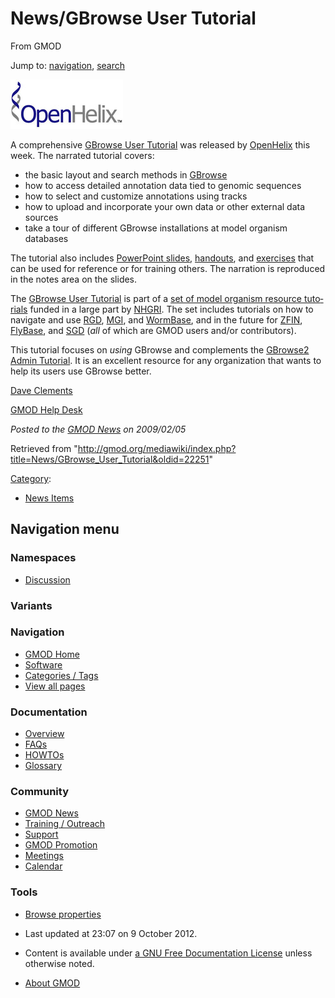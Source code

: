 <div id="mw-page-base" class="noprint">

</div>

<div id="mw-head-base" class="noprint">

</div>

<div id="content" class="mw-body" role="main">

<span id="top"></span>

<div id="mw-js-message" style="display:none;">

</div>



# <span dir="auto">News/GBrowse User Tutorial</span>

<div id="bodyContent">

<div id="siteSub">

From GMOD

</div>

<div id="contentSub">

</div>

<div id="jump-to-nav" class="mw-jump">

Jump to: [navigation](#mw-navigation), [search](#p-search)

</div>

<div id="mw-content-text" class="mw-content-ltr" lang="en" dir="ltr">

<div class="floatright">

<a href="http://www.openhelix.com/gbrowse" rel="nofollow"
title="OpenHelix"><img
src="../../mediawiki/images/8/8c/OpenHelixLogosmaller.jpg" width="180"
height="79" alt="OpenHelix" /></a>

</div>

A comprehensive
<a href="http://www.openhelix.com/gbrowse" class="external text"
rel="nofollow">GBrowse User Tutorial</a> was released by
<a href="http://www.openhelix.com" class="external text"
rel="nofollow">OpenHelix</a> this week. The narrated tutorial covers:

- the basic layout and search methods in
  [GBrowse](../GBrowse.1 "GBrowse")
- how to access detailed annotation data tied to genomic sequences
- how to select and customize annotations using tracks
- how to upload and incorporate your own data or other external data
  sources
- take a tour of different GBrowse installations at model organism
  databases

The tutorial also includes <a
href="http://www.openhelix.com/downloads/gbrowse/gbrowseslidesDL.shtml"
class="external text" rel="nofollow">PowerPoint slides</a>, <a
href="http://www.openhelix.com/downloads/gbrowse/gbrowsehandoutsDL.shtml"
class="external text" rel="nofollow">handouts</a>, and <a
href="http://www.openhelix.com/downloads/gbrowse/gbrowseexercisesDL.shtml"
class="external text" rel="nofollow">exercises</a> that can be used for
reference or for training others. The narration is reproduced in the
notes area on the slides.

The <a href="http://www.openhelix.com/gbrowse" class="external text"
rel="nofollow">GBrowse User Tutorial</a> is part of a
<a href="http://www.openhelix.com/model_organisms.shtml"
class="external text" rel="nofollow">set of model organism resource
tutorials</a> funded in a large part by
<a href="http://www.genome.gov/" class="external text"
rel="nofollow">NHGRI</a>. The set includes tutorials on how to navigate
and use <a href="http://www.openhelix.com/rgd" class="external text"
rel="nofollow">RGD</a>,
<a href="http://www.openhelix.com/mgi" class="external text"
rel="nofollow">MGI</a>, and
<a href="http://www.openhelix.com/wormbase" class="external text"
rel="nofollow">WormBase</a>, and in the future for
<a href="http://zfin.org" class="external text" rel="nofollow">ZFIN</a>,
[FlyBase](../Category%3AFlyBase "Category%3AFlyBase"), and
[SGD](../Category%3ASGD "Category%3ASGD") (*all* of which are GMOD users
and/or contributors).

This tutorial focuses on *using* GBrowse and complements the
<a href="http://cloud.gmod.org/gbrowse2/tutorial/tutorial.html"
class="external text" rel="nofollow">GBrowse2 Admin Tutorial</a>. It is
an excellent resource for any organization that wants to help its users
use GBrowse better.

[Dave Clements](../User%3AClements "User%3AClements")

[GMOD Help Desk](../GMOD_Help_Desk "GMOD Help Desk")

  

<div class="newsfooter">

*Posted to the [GMOD News](../GMOD_News "GMOD News") on 2009/02/05*

</div>

</div>

<div class="printfooter">

Retrieved from
"<http://gmod.org/mediawiki/index.php?title=News/GBrowse_User_Tutorial&oldid=22251>"

</div>

<div id="catlinks" class="catlinks">

<div id="mw-normal-catlinks" class="mw-normal-catlinks">

[Category](../Special%3ACategories "Special%3ACategories"):

- [News Items](../Category%3ANews_Items "Category%3ANews Items")

</div>

</div>

<div class="visualClear">

</div>

</div>

</div>

<div id="mw-navigation">

## Navigation menu

<div id="mw-head">



<div id="left-navigation">

<div id="p-namespaces" class="vectorTabs" role="navigation"
aria-labelledby="p-namespaces-label">

### Namespaces


- <span id="ca-talk"><a
  href="http://gmod.org/mediawiki/index.php?title=Talk:News/GBrowse_User_Tutorial&amp;action=edit&amp;redlink=1"
  accesskey="t"
  title="Discussion about the content page [t]">Discussion</a></span>

</div>

<div id="p-variants" class="vectorMenu emptyPortlet" role="navigation"
aria-labelledby="p-variants-label">

### 

### Variants[](#)

<div class="menu">

</div>

</div>

</div>





</div>

</div>

</div>

<div id="mw-panel">

<div id="p-logo" role="banner">

<a href="../Main_Page"
style="background-image: url(../../images/GMOD-cogs.png);"
title="Visit the main page"></a>

</div>

<div id="p-Navigation" class="portal" role="navigation"
aria-labelledby="p-Navigation-label">

### Navigation

<div class="body">

- <span id="n-GMOD-Home">[GMOD Home](../Main_Page)</span>
- <span id="n-Software">[Software](../GMOD_Components)</span>
- <span id="n-Categories-.2F-Tags">[Categories /
  Tags](../Categories)</span>
- <span id="n-View-all-pages">[View all
  pages](../Special:AllPages)</span>

</div>

</div>

<div id="p-Documentation" class="portal" role="navigation"
aria-labelledby="p-Documentation-label">

### Documentation

<div class="body">

- <span id="n-Overview">[Overview](../Overview)</span>
- <span id="n-FAQs">[FAQs](../Category%3AFAQ)</span>
- <span id="n-HOWTOs">[HOWTOs](../Category%3AHOWTO)</span>
- <span id="n-Glossary">[Glossary](../Glossary)</span>

</div>

</div>

<div id="p-Community" class="portal" role="navigation"
aria-labelledby="p-Community-label">

### Community

<div class="body">

- <span id="n-GMOD-News">[GMOD News](../GMOD_News)</span>
- <span id="n-Training-.2F-Outreach">[Training /
  Outreach](../Training_and_Outreach)</span>
- <span id="n-Support">[Support](../Support)</span>
- <span id="n-GMOD-Promotion">[GMOD Promotion](../GMOD_Promotion)</span>
- <span id="n-Meetings">[Meetings](../Meetings)</span>
- <span id="n-Calendar">[Calendar](../Calendar)</span>

</div>

</div>

<div id="p-tb" class="portal" role="navigation"
aria-labelledby="p-tb-label">

### Tools

<div class="body">


- <span id="t-smwbrowselink"><a href="../Special%3ABrowse/News-2FGBrowse_User_Tutorial"
  rel="smw-browse">Browse properties</a></span>


</div>

</div>

</div>

</div>

<div id="footer" role="contentinfo">

- <span id="footer-info-lastmod">Last updated at 23:07 on 9 October
  2012.</span>
<!-- - <span id="footer-info-viewcount">6,892 page views.</span> -->
- <span id="footer-info-copyright">Content is available under
  <a href="http://www.gnu.org/licenses/fdl-1.3.html" class="external"
  rel="nofollow">a GNU Free Documentation License</a> unless otherwise
  noted.</span>

<!-- -->

- <span id="footer-places-about">[About
  GMOD](../GMOD%3AAbout "GMOD%3AAbout")</span>

<!-- -->






</div>
